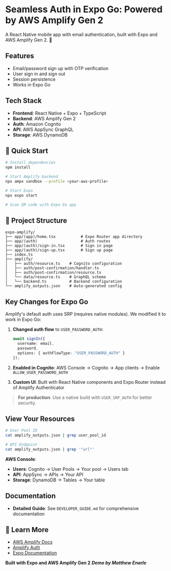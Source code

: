 # Seamless Auth in Expo Go: Powered by AWS Amplify Gen 2

A React Native mobile app with email authentication, built with Expo and AWS Amplify Gen 2. 👾

## Features

- Email/password sign up with OTP verification
- User sign in and sign out
- Session persistence
- Works in Expo Go

## Tech Stack

- **Frontend**: React Native + Expo + TypeScript
- **Backend**: AWS Amplify Gen 2
- **Auth**: Amazon Cognito
- **API**: AWS AppSync GraphQL
- **Storage**: AWS DynamoDB

## 🚀 Quick Start

```bash
# Install dependencies
npm install

# Start Amplify backend 
npx ampx sandbox --profile <your-aws-profile>

# Start Expo 
npx expo start

# Scan QR code with Expo Go app
```

## 📁 Project Structure

```
expo-amplify/
├── app/(app)/home.tsx           # Expo Router app directory
├── app/(auth)                   # Auth routes
├── app/(auth)/sign-in.tsx       # Sign in page
├── app/(auth)/sign-up.tsx       # Sign up page
├── index.ts             
├── amplify/
│   ├── auth/resource.ts    # Cognito configuration
│   ├── auth/post-confirmation/handler.ts  
│   ├── auth/post-confirmation/resource.ts 
│   └── data/resource.ts    # GraphQL schema
│   └── backend.ts          # Backend configuration
└── amplify_outputs.json    # Auto-generated config
```

## Key Changes for Expo Go

Amplify's default auth uses SRP (requires native modules). We modified it to work in Expo Go:


1. **Changed auth flow** to `USER_PASSWORD_AUTH`:
   ```typescript
   await signIn({
     username: email,
     password,
     options: { authFlowType: "USER_PASSWORD_AUTH" }
   });
   ```

2. **Enabled in Cognito**: AWS Console → Cognito → App clients → Enable `ALLOW_USER_PASSWORD_AUTH`

3. **Custom UI**: Built with React Native components and Expo Router instead of Amplify Authenticator

> **For production**: Use a native build with `USER_SRP_AUTH` for better security.

## View Your Resources

```bash
# User Pool ID
cat amplify_outputs.json | grep user_pool_id

# API Endpoint
cat amplify_outputs.json | grep '"url"'
```

**AWS Console**:
- **Users**: Cognito → User Pools → Your pool → Users tab
- **API**: AppSync → APIs → Your API
- **Storage**: DynamoDB → Tables → Your table

## Documentation

- **Detailed Guide**: See `DEVELOPER_GUIDE.md` for comprehensive documentation


## 📖 Learn More

- [AWS Amplify Docs](https://docs.amplify.aws/react-native/)
- [Amplify Auth](https://docs.amplify.aws/react-native/build-a-backend/auth/)
- [Expo Documentation](https://docs.expo.dev/)


**Built with Expo and AWS Amplify Gen 2**
***Demo by Matthew Enarle***
